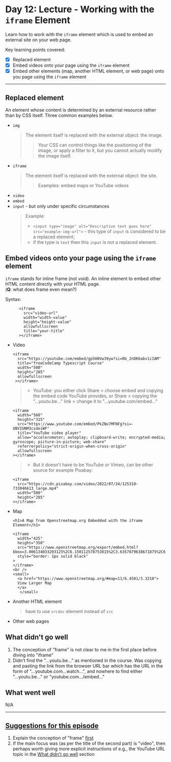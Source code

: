 # Day 12: Lecture - Working with the `iframe` Element
Learn how to work with the `iframe` element which is used to embed an external site on your web page.

Key learning points covered:   
- [x] Replaced element   
- [x] Embed videos onto your page using the `iframe` element
- [x] Embed other elements (map, another HTML element, or web page) onto you page using the `iframe` element

---

## Replaced element   
An element whose content is determined by an external resource rather than by CSS itself. Three common examples below.
- `img`
  > The element itself is replaced with the external object: the image.  
    > > Your CSS can control things like the positioning of the image, or apply a filter to it, but you cannot actually modify the image itself.
- `iframe`
  > The element itself is replaced with the external object: the site.  
  > > Examples: embed maps or YouTube videos
- `video`
- `embed`
- `input` - but only under specific circumstances
  > Example:  
  > - `<input type="image" alt="Descriptive text goes here" src="example-img-url">` - this type of `input` is considered to be a replaced element;  
  > - if the type is `text` then this `input` is not a replaced element. 
  
## Embed videos onto your page using the `iframe` element   
<a name="explain-frame-first"></a>`iframe` stands for inline frame (not void). An inline element to embed other HTML content directly with your HTML page.  
(**Q**: what does frame even mean?)

Syntax:
```
      <iframe
        src="video-url"
        width="width-value"
        height="height-value"
        allowfullscreen
        title="your-title"
      ></iframe>
  ```    

 - Video
   ```
   <iframe
     src="https://youtube.com/embed/gp5H0Vw39yw?si=Rb_2nDK6abv1iIAM"
     title="freeCodeCamp Typescript Course"
     width="500"
     height="285"
     allowfullscreen
    ></iframe> 
   ```
   > - YouTube: you either click Share > choose embed and copying the embed code YouTube provides, or Share > copying the "...youtu.be..." link > change it to "...youtube.com/embed..."
   ```
   <iframe
     width="560"
     height="315"
     src="https://www.youtube.com/embed/PkZNo7MFNFg?si=-UBVIUNM3csdeiWF"
     title="YouTube video player"
     allow="accelerometer; autoplay; clipboard-write; encrypted-media; gyroscope; picture-in-picture; web-share"
     referrerpolicy="strict-origin-when-cross-origin"
     allowfullscreen
   ></iframe>
   ```
   > - But it doesn't have to be YouTube or Vimeo, can be other source for example Pixabay:
   ```
   <iframe
     src="https://cdn.pixabay.com/video/2022/07/24/125310-733046613_large.mp4"
     width="500"
     height="285"
   ></iframe>
   ```
 - Map
   ```
   <h1>A Map from Openstreetmap.org Embedded with the iframe Element</h1>
  
   <iframe
     width="425"
     height="350"
     src="https://www.openstreetmap.org/export/embed.html?bbox=3.006134033203125%2C6.150112578753815%2C3.6357879638671875%2C6.749850810550778&amp;layer=mapnik"
     style="border: 1px solid black"
   >
   </iframe>
   <br />
   <small>
     <a href="https://www.openstreetmap.org/#map=11/6.4501/3.3210">
     View Larger Map
     </a>
      </small>
   ```
  - Another HTML element
    > have to use `srcdoc` element instead of `src`
  - Other web pages

## What didn't go well
1. The conception of "frame" is not clear to me in the first place before diving into "iframe"
2. Didn't find the "...youtu.be..." as mentioned in the course. Was copying and pasting the link from the browser URL bar which has the URL in the form of "...youtube.com...watch...", and nowhere to find either "...youtu.be..." or "youtube.com.../embed..."
## What went well
N/A

---

## <ins>Suggestions for this episode</ins>
1. Explain the conception of "frame" [first](#explain-frame-first)
3. If the main focus was (as per the title of the second part) is "video", then perhaps worth giving more explicit instructions of e.g., the YouTube URL topic in the [What didn't go well](#what-didnt-go-well) section
